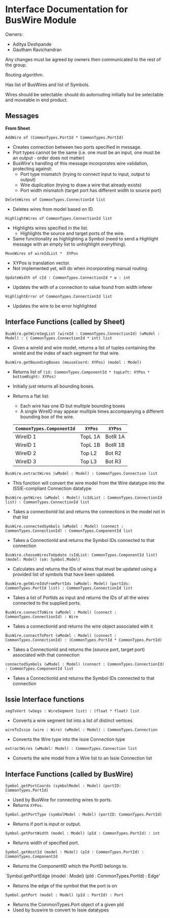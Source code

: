 # Interface Documentation for BusWire Module

Owners:
 - Aditya Deshpande
 - Gautham Ravichandran

Any changes must be agreed by owners then communicated to the rest of the group.

Routing algorithm.

Has list of BusWires and list of Symbols.

Wires should be selectable: should do autorouting initially but be selectable and moveable in end product.

## Messages

**From Sheet**

`AddWire of (CommonTypes.PortId * CommonTypes.PortId)`
 - Creates connection between two ports specified in message.
 - Port types cannot be the same (i.e. one must be an input, one must be an output - order does not matter)
 - BusWire's handling of this message incorporates wire validation, protecting against:
   - Port type mismatch (trying to connect input to input, output to output)
   - Wire duplication (trying to draw a wire that already exists)
   - Port width mismatch (target port has different width to source port)
 
`DeleteWires of CommonTypes.ConnectionId list`
 - Deletes wires from model based on ID.

`HighlightWires of CommonTypes.ConnectionId list`
 - Highlights wires specified in the list.
    - Highlights the source and target ports of the wire.
 - Same functionality as highlighting a Symbol (need to send a Highlight message with an empty list to unhighlight everything).

`MoveWires of wireIdList *  XYPos`
 - XYPos is translation vector.
 - Not implemented yet, will do when incorporating manual routing.

`UpdateWidth of cId : CommonTypes.ConnectionId * w : int`
- Updates the with of a connection to value found from width inferer

`HighlightError of CommonTypes.ConnectionId list`
- Updates the wire to be error highlighted

## Interface Functions (called by Sheet)

`BusWire.getWireSegList (wireId : CommonTypes.ConnectionId) (wModel : Model) : ( CommonTypes.ConnectionId * int) list`
- Given a wireId and wire model, returns a list of tuples containing the wireId and the index of each segment for that wire.

`BusWire.getBoundingBoxes (mouseCoord: XYPos) (model : Model)`
 - Returns list of `(id: CommonTypes.ComponentId * topLeft: XYPos * bottomRight: XYPos)`
 - Initially just returns all bounding boxes.

 - Returns a flat list:
   - Each wire has one ID but multiple bounding boxes 
   - A single WireID may appear multiple times accompanying a different bounding box of the wire.

    | `CommonTypes.ComponentId` |` XYPos` | `XYPos` |   
    |----------|---------|---------|
    | WireID 1 | TopL 1A | BotR 1A |   
    | WireID 1 | TopL 1B | BotR 1B |   
    | WireID 2 | Top L2  | Bot R2  |   
    | WireID 3 | Top L3  | Bot R3  |

`BusWire.extractWires (wModel : Model) : CommonTypes.Connection list`
- This function will convert the wire model from the Wire datatype into the ISSIE-compliant Connection datatype

`BusWire.getWires (wModel : Model) (cIdList : CommonTypes.ConnectionId list) : CommonTypes.ConnectionId list`
- Takes a connectionId list and returns the connections in the model not in that list

`BusWire.connectedSymbols (wModel : Model) (connect : CommonTypes.ConnectionId) : CommonTypes.ComponentId list`
- Takes a ConnectionId and returns the Symbol IDs connected to that connection

`BusWire.chooseWiresToUpdate (sIdList: CommonTypes.ComponentId list) (model: Model) (sm: Symbol.Model)`
- Calculates and returns the IDs of wires that must be updated using a provided list of symbols that have been updated.

`BusWire.getWireIdsFromPortIds (wModel: Model) (portIds: CommonTypes.PortId list) : CommonTypes.ConnectionId list`
 - Takes a list of PortIds as input and returns the IDs of all the wires connected to the supplied ports.

`BusWire.connectToWire (wModel : Model) (connect : CommonTypes.ConnectionId) : Wire`
 - Takes a connectionId and returns the wire object associated with it

`BusWire.connectToPort (wModel : Model) (connect : CommonTypes.ConnectionId) : (CommonTypes.PortId * CommonTypes.PortId)`
- Takes a ConnectionId and returns the (source port, target port) associated with that connection

`connectedSymbols (wModel : Model) (connect : CommonTypes.ConnectionId) : CommonTypes.ComponentId list`
- Takes a ConnectionId and returns the Symbol IDs connected to that connection

## Issie Interface functions

`segToVert (wSegs : WireSegment list) : (float * float) list`
- Converts a wire segment list into a list of distinct vertices
    
`wireToIssie (wire : Wire) (wModel : Model) : CommonTypes.Connection`
- Converts the Wire type into the Issie Connection type

`extractWires (wModel: Model) : CommonTypes.Connection list`
- Converts the wire model from a Wire list to an Issie Connection list

## Interface Functions (called by BusWire)

`Symbol.getPortCoords (symbolModel : Model) (portID: CommonTypes.PortId)`
 - Used by BusWire for connecting wires to ports.
 - Returns `XYPos`.

`Symbol.getPortType (symbolModel : Model) (portID: CommonTypes.PortId)`
 - Returns if port is input or output.

`Symbol.getPortWidth (model : Model) (pId : CommonTypes.PortId) : int`
 - Returns width of specified port.

`Symbol.getHostId (model : Model) (pId : CommonTypes.PortId) : CommonTypes.ComponentId`
 - Returns the ComponentID which the PortID belongs to.

 `Symbol.getPortEdge (model : Model) (pId : CommonTypes.PortId) : Edge'
 - Returns the edge of the symbol that the port is on

 `Symbol.getPort (model : Model) (pId : PortId) : Port`
 - Returns the CommonTypes.Port object of a given pId
 - Used by buswire to convert to Issie datatypes

